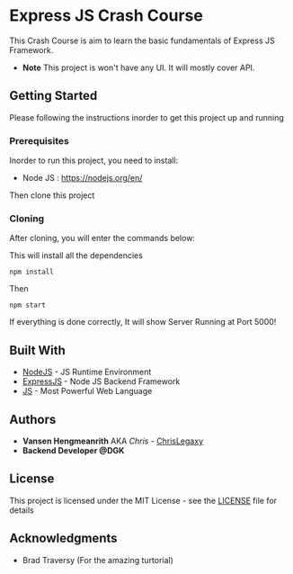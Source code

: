 # Express JS Crash Course

This Crash Course is aim to learn the basic fundamentals of Express JS Framework.

* **Note** This project is won't have any UI. It will mostly cover API.

## Getting Started

Please following the instructions inorder to get this project up and running

### Prerequisites

Inorder to run this project, you need to install:

* Node JS : https://nodejs.org/en/

Then clone this project

### Cloning

After cloning, you will enter the commands below:

This will install all the dependencies

```
npm install
```

Then

```
npm start
```

If everything is done correctly, It will show Server Running at Port 5000!

## Built With

* [NodeJS](https://nodejs.org/en/) - JS Runtime Environment
* [ExpressJS](https://expressjs.com/) - Node JS Backend Framework
* [JS](https://www.javascript.com/) - Most Powerful Web Language

## Authors

* **Vansen Hengmeanrith** AKA *Chris* - [ChrisLegaxy](https://github.com/ChrisLegaxy)
* **Backend Developer @DGK**

## License

This project is licensed under the MIT License - see the [LICENSE](LICENSE) file for details

## Acknowledgments

* Brad Traversy (For the amazing turtorial)
